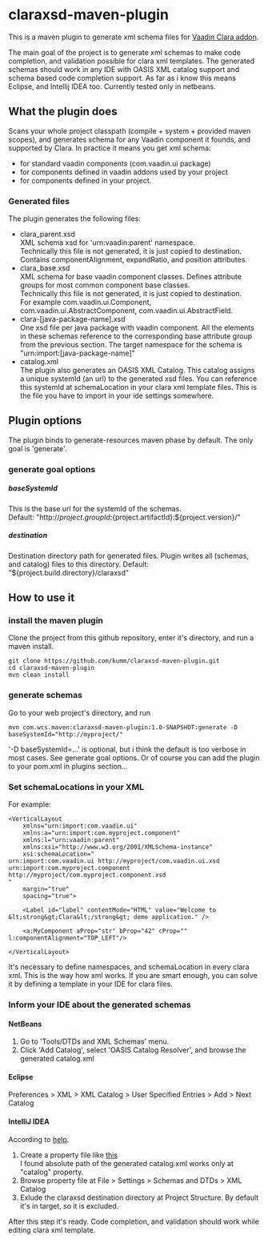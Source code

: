 # claraxsd-maven-plugin

This is a maven plugin to generate xml schema files for [Vaadin Clara addon](https://vaadin.com/directory#addon/clara:vaadin).

The main goal of the project is to generate xml schemas to make code completion, and validation possible for clara xml templates. The generated schemas should work in any IDE with OASIS XML catalog support and schema based code completion support. As far as i know this means Eclipse, and Intellij IDEA too. Currently tested only in netbeans.

## What the plugin does

Scans your whole project classpath (compile + system + provided maven scopes), and generates schema for any Vaadin component it founds, and supported by Clara.
In practice it means you get xml schema: 

- for standard vaadin components (com.vaadin.ui package)
- for components defined in vaadin addons used by your project
- for components defined in your project.

### Generated files

The plugin generates the following files:

- clara_parent.xsd  
XML schema xsd for 'urn:vaadin:parent' namespace.  
Technically this file is not generated, it is just copied to destination.  
Contains componentAlignment, expandRatio, and position attributes.  
- clara_base.xsd  
XML schema for base vaadin component classes. Defines attribute groups for most common component base classes.  
Technically this file is not generated, it is just copied to destination.  
For example com.vaadin.ui.Component, com.vaadin.ui.AbstractComponent, com.vaadin.ui.AbstractField.
- clara-[java-package-name].xsd  
One xsd file per java package with vaadin component. 
All the elements in these schemas reference to the corresponding base attribute group from the previous section. 
The target namespace for the schema is "urn:import:[java-package-name]"
- catalog.xml  
The plugin also generates an OASIS XML Catalog. 
This catalog assigns a unique systemId (an url) to the generated xsd files. You can reference this systemId at schemaLocation in your clara xml template files.
This is the file you have to import in your ide settings somewhere.

## Plugin options

The plugin binds to generate-resources maven phase by default. The only goal is 'generate'.

### generate goal options

##### baseSystemId

This is the base url for the systemId of the schemas.  
Default: "http://${project.groupId}:${project.artifactId}:${project.version}/"

##### destination

Destination directory path for generated files. Plugin writes all (schemas, and catalog) files to this directory.
Default: "${project.build.directory}/claraxsd"

## How to use it

### install the maven plugin
Clone the project from this github repository, enter it's directory, and run a maven install.
```
git clone https://github.com/kumm/claraxsd-maven-plugin.git
cd claraxsd-maven-plugin
mvn clean install
```

### generate schemas

Go to your web project's directory, and run 
```
mvn com.wcs.maven:claraxsd-maven-plugin:1.0-SNAPSHOT:generate -D baseSystemId="http://myproject/"
```
'-D baseSystemId=...' is optional, but i think the default is too verbose in most cases. See generate goal options.
Or of course you can add the plugin to your pom.xml in plugins section...

### Set schemaLocations in your XML

For example:
```
<VerticalLayout
    xmlns="urn:import:com.vaadin.ui"
    xmlns:a="urn:import:com.myproject.component"
    xmlns:l="urn:vaadin:parent"
    xmlns:xsi="http://www.w3.org/2001/XMLSchema-instance"
    xsi:schemaLocation="
urn:import:com.vaadin.ui http://myproject/com.vaadin.ui.xsd
urn:import:com.myproject.component http://myproject/com.myproject.component.xsd
"
    margin="true"
    spacing="true">

    <Label id="label" contentMode="HTML" value="Welcome to &lt;strong&gt;Clara&lt;/strong&gt; demo application." />

    <a:MyComponent aProp="str" bProp="42" cProp="" l:componentAlignment="TOP_LEFT"/>

</VerticalLayout>
```

It's necessary to define namespaces, and schemaLocation in every clara xml. This is the way how xml works. If you are smart enough, you can solve it by defining a template in your IDE for clara files.

### Inform your IDE about the generated schemas

#### NetBeans

1. Go to 'Tools/DTDs and XML Schemas' menu.
2. Click 'Add Catalog', select 'OASIS Catalog Resolver', and browse the generated catalog.xml

#### Eclipse

Preferences > XML > XML Catalog > User Specified Entries > Add > Next Catalog

#### IntelliJ IDEA

According to [help](http://www.jetbrains.com/idea/webhelp/xml-catalog.html).

1. Create a property file like [this](http://xerces.apache.org/xml-commons/components/resolver/tips.html#properties)  
I found absolute path of the generated catalog.xml works only at "catalog" property.
2. Browse property file at File > Settings > Schemas and DTDs > XML Catalog
3. Exlude the claraxsd destination directory at Project Structure. By default it's in target, so it is excluded.

After this step it's ready. Code completion, and validation should work while editing clara xml template.
